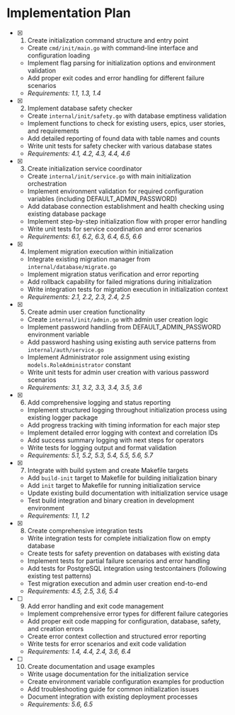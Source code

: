 # Implementation Plan

- [x] 1. Create initialization command structure and entry point
  - Create `cmd/init/main.go` with command-line interface and configuration loading
  - Implement flag parsing for initialization options and environment validation
  - Add proper exit codes and error handling for different failure scenarios
  - _Requirements: 1.1, 1.3, 1.4_

- [x] 2. Implement database safety checker
  - Create `internal/init/safety.go` with database emptiness validation
  - Implement functions to check for existing users, epics, user stories, and requirements
  - Add detailed reporting of found data with table names and counts
  - Write unit tests for safety checker with various database states
  - _Requirements: 4.1, 4.2, 4.3, 4.4, 4.6_

- [x] 3. Create initialization service coordinator
  - Create `internal/init/service.go` with main initialization orchestration
  - Implement environment validation for required configuration variables (including DEFAULT_ADMIN_PASSWORD)
  - Add database connection establishment and health checking using existing database package
  - Implement step-by-step initialization flow with proper error handling
  - Write unit tests for service coordination and error scenarios
  - _Requirements: 6.1, 6.2, 6.3, 6.4, 6.5, 6.6_

- [x] 4. Implement migration execution within initialization
  - Integrate existing migration manager from `internal/database/migrate.go`
  - Implement migration status verification and error reporting
  - Add rollback capability for failed migrations during initialization
  - Write integration tests for migration execution in initialization context
  - _Requirements: 2.1, 2.2, 2.3, 2.4, 2.5_

- [x] 5. Create admin user creation functionality
  - Create `internal/init/admin.go` with admin user creation logic
  - Implement password handling from DEFAULT_ADMIN_PASSWORD environment variable
  - Add password hashing using existing auth service patterns from `internal/auth/service.go`
  - Implement Administrator role assignment using existing `models.RoleAdministrator` constant
  - Write unit tests for admin user creation with various password scenarios
  - _Requirements: 3.1, 3.2, 3.3, 3.4, 3.5, 3.6_

- [x] 6. Add comprehensive logging and status reporting
  - Implement structured logging throughout initialization process using existing logger package
  - Add progress tracking with timing information for each major step
  - Implement detailed error logging with context and correlation IDs
  - Add success summary logging with next steps for operators
  - Write tests for logging output and format validation
  - _Requirements: 5.1, 5.2, 5.3, 5.4, 5.5, 5.6, 5.7_

- [x] 7. Integrate with build system and create Makefile targets
  - Add `build-init` target to Makefile for building initialization binary
  - Add `init` target to Makefile for running initialization service
  - Update existing build documentation with initialization service usage
  - Test build integration and binary creation in development environment
  - _Requirements: 1.1, 1.2_

- [x] 8. Create comprehensive integration tests
  - Write integration tests for complete initialization flow on empty database
  - Create tests for safety prevention on databases with existing data
  - Implement tests for partial failure scenarios and error handling
  - Add tests for PostgreSQL integration using testcontainers (following existing test patterns)
  - Test migration execution and admin user creation end-to-end
  - _Requirements: 4.5, 2.5, 3.6, 5.4_

- [ ] 9. Add error handling and exit code management
  - Implement comprehensive error types for different failure categories
  - Add proper exit code mapping for configuration, database, safety, and creation errors
  - Create error context collection and structured error reporting
  - Write tests for error scenarios and exit code validation
  - _Requirements: 1.4, 4.4, 2.4, 3.6, 6.4_

- [ ] 10. Create documentation and usage examples
  - Write usage documentation for the initialization service
  - Create environment variable configuration examples for production
  - Add troubleshooting guide for common initialization issues
  - Document integration with existing deployment processes
  - _Requirements: 5.6, 6.5_